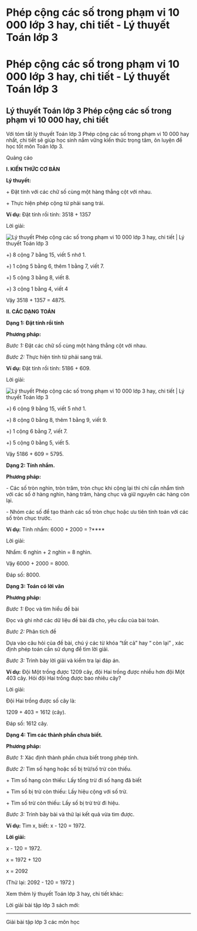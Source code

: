 # Phép cộng các số trong phạm vi 10 000 lớp 3 hay, chi tiết - Lý thuyết Toán lớp 3

# Phép cộng các số trong phạm vi 10 000 lớp 3 hay, chi tiết - Lý thuyết Toán lớp 3

## Lý thuyết Toán lớp 3 Phép cộng các số trong phạm vi 10 000 hay, chi tiết

Với tóm tắt lý thuyết Toán lớp 3 Phép cộng các số trong phạm vi 10 000 hay nhất, chi tiết sẽ giúp học sinh nắm vững kiến thức trọng tâm, ôn luyện để học tốt môn Toán lớp 3.

Quảng cáo

**I. KIẾN THỨC CƠ BẢN**

**Lý thuyết:**

\+ Đặt tính với các chữ số cùng một hàng thẳng cột với nhau.

\+ Thực hiện phép cộng từ phải sang trái.

**Ví dụ:** Đặt tính rồi tính: 3518 + 1357

Lời giải:

![Lý thuyết Phép cộng các số trong phạm vi 10 000 lớp 3 hay, chi tiết | Lý thuyết Toán lớp 3](https://vietjack.com/giai-toan-lop-3/images/ly-thuyet-phep-cong-cac-so-trong-pham-vi-10000-91700.png)

+) 8 cộng 7 bằng 15, viết 5 nhớ 1.

+) 1 cộng 5 bằng 6, thêm 1 bằng 7, viết 7.

+) 5 cộng 3 bằng 8, viết 8.

+) 3 cộng 1 bằng 4, viết 4

Vậy 3518 + 1357 = 4875.

**II. CÁC DẠNG TOÁN**

**Dạng 1: Đặt tính rồi tính**

**Phương pháp:**

_Bước 1:_ Đặt các chữ số cùng một hàng thẳng cột với nhau.

_Bước 2:_ Thực hiện tính từ phải sang trái.

**Ví dụ:** Đặt tính rồi tính: 5186 + 609.

Lời giải:

![Lý thuyết Phép cộng các số trong phạm vi 10 000 lớp 3 hay, chi tiết | Lý thuyết Toán lớp 3](https://vietjack.com/giai-toan-lop-3/images/ly-thuyet-phep-cong-cac-so-trong-pham-vi-10000-91701.png)

+) 6 cộng 9 bằng 15, viết 5 nhớ 1.

+) 8 cộng 0 bằng 8, thêm 1 bằng 9, viết 9.

+) 1 cộng 6 bằng 7, viết 7.

+) 5 cộng 0 bằng 5, viết 5.

Vậy 5186 + 609 = 5795.

**Dạng 2: Tính nhẩm.**

**Phương pháp:**

\- Các số tròn nghìn, tròn trăm, tròn chục khi cộng lại thì chỉ cần nhẩm tính với các số ở hàng nghìn, hàng trăm, hàng chục và giữ nguyên các hàng còn lại.

\- Nhóm các số để tạo thành các số tròn chục hoặc ưu tiên tính toán với các số tròn chục trước.

**Ví dụ:** Tính nhẩm: 6000 + 2000 = ?****

Lời giải:

Nhẩm: 6 nghìn + 2 nghìn = 8 nghìn.

Vậy 6000 + 2000 = 8000.

Đáp số: 8000.

**Dạng 3: Toán có lời văn**

**Phương pháp:**

_Bước 1:_ Đọc và tìm hiểu đề bài

Đọc và ghi nhớ các dữ liệu đề bài đã cho, yêu cầu của bài toán.

_Bước 2:_ Phân tích đề

Dựa vào câu hỏi của đề bài, chú ý các từ khóa “tất cả” hay “ còn lại” , xác định phép toán cần sử dụng để tìm lời giải.

_Bước 3:_ Trình bày lời giải và kiểm tra lại đáp án.

**Ví dụ:** Đội Một trồng được 1209 cây, đội Hai trồng được nhiều hơn đội Một 403 cây. Hỏi đội Hai trồng được bao nhiêu cây? 

Lời giải: 

Đội Hai trồng được số cây là: 

1209 + 403 = 1612 (cây).

Đáp số: 1612 cây.

**Dạng 4: Tìm các thành phần chưa biết.**

**Phương pháp:**

_Bước 1:_ Xác định thành phần chưa biết trong phép tính.

_Bước 2:_ Tìm số hạng hoặc số bị trừ/số trừ còn thiếu.

\+ Tìm số hạng còn thiếu: Lấy tổng trừ đi số hạng đã biết

\+ Tìm số bị trừ còn thiếu: Lấy hiệu cộng với số trừ.

\+ Tìm số trừ còn thiếu: Lấy số bị trừ trừ đi hiệu.

_Bước 3:_ Trình bày bài và thử lại kết quả vừa tìm được.

**Ví dụ:** Tìm x, biết: x - 120 = 1972.

**Lời giải:**

x - 120 = 1972.

x = 1972 + 120 

x = 2092

(Thử lại: 2092 - 120 = 1972 ) 

Xem thêm lý thuyết Toán lớp 3 hay, chi tiết khác:

Lời giải bài tập lớp 3 sách mới:

* * *

Giải bài tập lớp 3 các môn học
